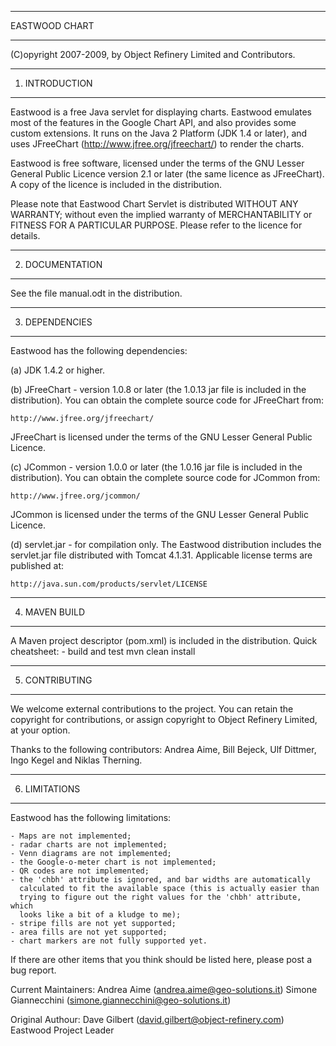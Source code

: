 *******************************************
  EASTWOOD CHART
*******************************************


(C)opyright 2007-2009, by Object Refinery Limited and Contributors.


-----------------
1.  INTRODUCTION
-----------------
Eastwood is a free Java servlet for displaying charts.  Eastwood emulates most 
of the features in the Google Chart API, and also provides some custom 
extensions.  It runs on the Java 2 Platform (JDK 1.4 or later), 
and uses JFreeChart (http://www.jfree.org/jfreechart/) to render the charts.

Eastwood is free software, licensed under the terms of the GNU Lesser General
Public Licence version 2.1 or later (the same licence as JFreeChart).  A copy 
of the licence is included in the distribution.

Please note that Eastwood Chart Servlet is distributed WITHOUT ANY WARRANTY;
without even the implied warranty of MERCHANTABILITY or FITNESS FOR A
PARTICULAR PURPOSE.  Please refer to the licence for details.



-----------------
2.  DOCUMENTATION
-----------------
See the file manual.odt in the distribution.


-----------------
3.  DEPENDENCIES
-----------------
Eastwood has the following dependencies:

(a)  JDK 1.4.2 or higher.

(b)  JFreeChart - version 1.0.8 or later (the 1.0.13 jar file is included in the
distribution).  You can obtain the complete source code for JFreeChart from:

    http://www.jfree.org/jfreechart/
    
JFreeChart is licensed under the terms of the GNU Lesser General Public Licence.

(c)  JCommon - version 1.0.0 or later (the 1.0.16 jar file is included in the
distribution).  You can obtain the complete source code for JCommon from:

    http://www.jfree.org/jcommon/

JCommon is licensed under the terms of the GNU Lesser General Public Licence.

(d)  servlet.jar - for compilation only.  The Eastwood distribution includes 
the servlet.jar file distributed with Tomcat 4.1.31.  Applicable license 
terms are published at:  

    http://java.sun.com/products/servlet/LICENSE   


---------------
4.  MAVEN BUILD
---------------
A Maven project descriptor (pom.xml) is included in the distribution.
Quick cheatsheet:
    - build and test
      mvn clean install

----------------
5.  CONTRIBUTING
----------------
We welcome external contributions to the project.  You can retain the 
copyright for contributions, or assign copyright to Object Refinery Limited, 
at your option.

Thanks to the following contributors:  Andrea Aime, Bill Bejeck, Ulf Dittmer,
Ingo Kegel and Niklas Therning.

---------------
6.  LIMITATIONS
---------------
Eastwood has the following limitations:

    - Maps are not implemented;
    - radar charts are not implemented;
    - Venn diagrams are not implemented;
    - the Google-o-meter chart is not implemented;
    - QR codes are not implemented;
    - the 'chbh' attribute is ignored, and bar widths are automatically
      calculated to fit the available space (this is actually easier than
      trying to figure out the right values for the 'chbh' attribute, which
      looks like a bit of a kludge to me);
    - stripe fills are not yet supported;
    - area fills are not yet supported;
    - chart markers are not fully supported yet.
      
If there are other items that you think should be listed here,
please post a bug report.

Current Maintainers:
Andrea Aime (andrea.aime@geo-solutions.it)
Simone Giannecchini (simone.giannecchini@geo-solutions.it)

Original Authour:
Dave Gilbert (david.gilbert@object-refinery.com)
Eastwood Project Leader
